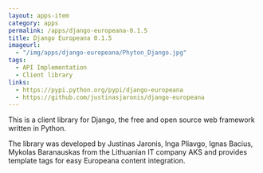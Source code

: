 ```yaml
---
layout: apps-item
category: apps
permalink: /apps/django-europeana-0.1.5
title: Django Europeana 0.1.5
imageurl:
  - "/img/apps/django-europeana/Phyton_Django.jpg"
tags:
  - API Implementation
  - Client library
links:
  - https://pypi.python.org/pypi/django-europeana
  - https://github.com/justinasjaronis/django-europeana
---
```


This is a client library for Django, the free and open source web framework written in Python.

The library was developed by Justinas Jaronis, Inga Pliavgo, Ignas Bacius, Mykolas Baranauskas from the Lithuanian IT company AKS and provides template tags for easy Europeana content integration.
